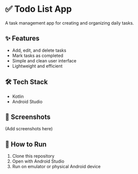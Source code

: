 # ✅ Todo List App

A task management app for creating and organizing daily tasks.

## ✨ Features
- Add, edit, and delete tasks  
- Mark tasks as completed  
- Simple and clean user interface  
- Lightweight and efficient  

## 🛠️ Tech Stack
- Kotlin  
- Android Studio  

## 📸 Screenshots
(Add screenshots here)

## 🚀 How to Run
1. Clone this repository  
2. Open with Android Studio  
3. Run on emulator or physical Android device  
